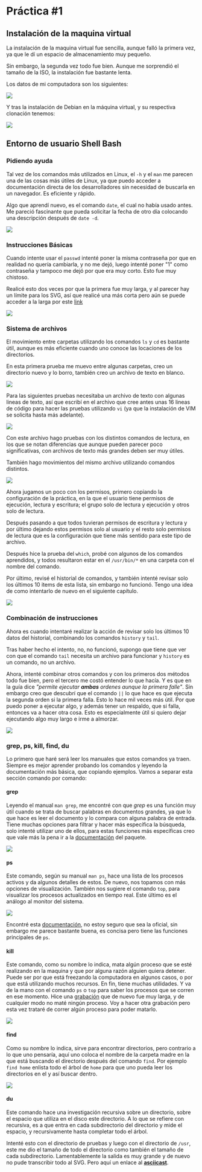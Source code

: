 #   Práctica #1
##   Instalación de la maquina virtual
La instalación de la maquina virtual fue sencilla, aunque falló la primera vez, ya que le dí un espacio de almacenamiento muy pequeño.

Sin embargo, la segunda vez todo fue bien. Aunque me sorprendió el tamaño de la ISO, la instalación fue bastante lenta.

Los datos de mi computadora son los siguientes:

![](Graphics/PopOs.png)

Y tras la instalación de Debian en la máquina virtual, y su respectiva clonación tenemos:

![](Graphics/VM.png)

##  Entorno de usuario Shell Bash

### Pidiendo ayuda

Tal vez de los comandos más utilizados en Linux, el `-h` y el `man` me parecen una de las cosas más útiles de Linux, ya que puedo acceder a documentación directa de los desarrolladores sin necesidad de buscarla en un navegador. Es eficiente y rápido.

Algo que aprendí nuevo, es el comando `date`, el cual no había usado antes. Me pareció fascinante que pueda solicitar la fecha de otro día colocando una descripción después de `date -d`.

[![](Graphics/ayuda.svg)](https://asciinema.org/a/391084)

### Instrucciones Básicas

Cuando intente usar el `passwd` intenté poner la misma contraseña por que en realidad no quería cambiarla, y no me dejó, luego intenté poner "1" como contraseña y tampoco me dejó por que era muy corto. Esto fue muy chistoso.

Realicé esto dos veces por que la primera fue muy larga, y al parecer hay un límite para los SVG, así que realicé una más corta pero aún se puede acceder a la larga por este [link](https://asciinema.org/a/391086)

[![](Graphics/InsBas.svg)](https://asciinema.org/a/391087)

### Sistema de archivos

El movimiento entre carpetas utilizando los comandos `ls` y `cd` es bastante útil, aunque es más eficiente cuando uno conoce las locaciones de los directorios.

En esta primera prueba me muevo entre algunas carpetas, creo un directorio nuevo y lo borro, también creo un archivo de texto en blanco.

[![](Graphics/SisArch1.svg)](https://asciinema.org/a/391410)

Para las siguientes pruebas necesitaba un archivo de texto con algunas lineas de texto, así que escribí en el archivo que cree antes unas 16 lineas de código para hacer las pruebas utilizando `vi` (ya que la instalación de VIM se solicita hasta más adelante).

[![](Graphics/HolaMundo.svg)](https://asciinema.org/a/391411)

Con este archivo hago pruebas con los distintos comandos de lectura, en los que se notan diferencias que aunque pueden parecer poco significativas, con archivos de texto más grandes deben ser muy útiles.

También hago movimientos del mismo archivo utilizando comandos distintos.

[![](Graphics/CatMvRm.svg)](https://asciinema.org/a/391414)

Ahora jugamos un poco con los permisos, primero copiando la configuración de la práctica, en la que el usuario tiene permisos de ejecución, lectura y escritura; el grupo solo de lectura y ejecución y otros solo de lectura.

Después pasando a que todos tuvieran permisos de escritura y lectura y por último dejando estos permisos solo al usuario y el resto solo permisos de lectura que es la configuración que tiene más sentido para este tipo de archivo.

Después hice la prueba del `which`, probé con algunos de los comandos aprendidos, y todos resultaron estar en el `/usr/bin/*` en una carpeta con el nombre del comando.

Por último, revisé el historial de comandos, y también intenté revisar solo los últimos 10 items de esta lista, sin embargo no funcionó. Tengo una idea de como intentarlo de nuevo en el siguiente capítulo.

[![](Graphics/Chmod.svg)](https://asciinema.org/a/391420)

### Combinación de instrucciones

Ahora es cuando intentaré realizar la acción de revisar solo los últimos 10 datos del historial, combinando los comandos `history` y `tail`.

Tras haber hecho el intento, no, no funcionó, supongo que tiene que ver con que el comando `tail` necesita un archivo para funcionar y `history` es un comando, no un archivo.

Ahora, intenté combinar otros comandos y con los primeros dos métodos todo fue bien, pero el tercero me costó entender lo que hacía. Y es que en la guía dice *"permite ejecutar **ambas** ordenes aunque la primera falle"*. Sin embargo creo que descubrí que el comando `||` lo que hace es que ejecuta la segunda orden si la primera falla. Esto lo hace mil veces más útil. Por que puedo poner a ejecutar algo, y además tener un respaldo, que si falla, entonces va a hacer otra cosa. Esto es especialmente útil si quiero dejar ejecutando algo muy largo e irme a almorzar.

[![](Graphics/Combi.svg)](https://asciinema.org/a/391424)


### grep, ps, kill, find, du

Lo primero que haré será leer los manuales que estos comandos ya traen.
Siempre es mejor aprender probando los comandos y leyendo la documentación más básica, que copiando ejemplos. Vamos a separar esta sección comando por comando:

#### grep

Leyendo el manual `man grep`, me encontré con que *grep* es una función muy útil cuando se trata de buscar palabras en documentos grandes, ya que lo que hace es leer el documento y lo compara con alguna palabra de entrada. Tiene muchas opciones para filtrar y hacer más específica la búsqueda, solo intenté utilizar uno de ellos, para estas funciones más específicas creo que vale más la pena ir a la [documentación](https://www.gnu.org/software/grep/manual/grep.html) del paquete.

[![](Graphics/Grep.svg)](https://asciinema.org/a/391434)

#### ps

Este comando, según su manual `man ps`, hace una lista de los procesos activos y da algunos detalles de estos. De nuevo, nos topamos con más opciones de visualización. También nos sugiere el comando `top`, para visualizar los procesos actualizados en tiempo real. Este último es el análogo al monitor del sistema.

[![](Graphics/Ps.svg)](https://asciinema.org/a/391448)

Encontré esta [documentación](https://frameworks.readthedocs.io/en/latest/linux/LinuxPs.html), no estoy seguro que sea la oficial, sin embargo me parece bastante buena, es concisa pero tiene las funciones principales de `ps`.

#### kill

Este comando, como su nombre lo indica, mata algún proceso que se esté realizando en la maquina y que por alguna razón alguien quiera detener. Puede ser por que está freezando la computadora en algunos casos, o por que está utilizando muchos recursos. En fin, tiene muchas utilidades. Y va de la mano con el comando `ps` o `top` para saber los procesos que se corren en ese momento. Hice una [grabación](https://asciinema.org/a/391460) que de nuevo fue muy larga, y de cualquier modo no maté ningún proceso. Voy a hacer otra grabación pero esta vez trataré de correr algún proceso para poder matarlo.

[![](Graphics/kill.svg)](https://asciinema.org/a/391462)

#### find
 Como su nombre lo indica, sirve para encontrar directorios, pero contrario a lo que uno pensaría, aquí uno coloca el nombre de la carpeta madre en la que está buscando el directorio después del comando `find`. Por ejemplo `find home` enlista todo el árbol de `home` para que uno pueda leer los directorios en el y así buscar dentro.

 [![](Graphics/Find.svg)](https://asciinema.org/a/391497)

 #### du
    
Este comando hace una investigación recursiva sobre un directorio, sobre el espacio que utiliza en el disco este directorio. A lo que se refiere con recursiva, es a que entra en cada subdirectorio del directorio y mide el espacio, y recursivamente hasta completar todo el árbol.

Intenté esto con el directorio de pruebas y luego con el directorio de `/usr`, este me dio el tamaño de todo el directorio como también el tamaño de cada subdirectorio. Lamentablemente la salida es muy grande y de nuevo no pude transcribir todo al SVG. Pero aquí un enlace al [**asciicast**](https://asciinema.org/a/391497).

